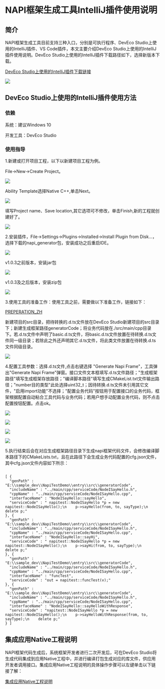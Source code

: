 # NAPI框架生成工具IntelliJ插件使用说明

## 简介

NAPI框架生成工具目前支持三种入口，分别是可执行程序、DevEco Studio上使用的IntelliJ插件、VS Code插件，本文主要介绍DevEco Studio上使用的IntelliJ插件使用说明。DevEco Studio上使用的IntelliJ插件下载路径如下，选择新版本下载。

[DevEco Studio上使用的IntelliJ插件下载链接](https://plugins.jetbrains.com/plugin/19593-napi-generator/versions)

![](../figures/picGoogle-napi_jar_download.png)

## DevEco Studio上使用的IntelliJ插件使用方法

### 依赖

系统：建议Windows 10

开发工具：DevEco Studio

### 使用指导

1.新建或打开项目工程，以下以新建项目工程为例。

File->New->Create Project。

![](../figures/DevEco_step_newFile.png)

Ability Template选择Native C++,单击Next。

![](../figures/DevEco_step_firstNext.png)

填写Project name、Save location,其它选项可不修改，单击Finish,新的工程就创建好了。

![](../figures/DevEco_step_finish.png)

2.安装插件，File->Settings->Plugins->Installed->Install Plugin from Disk...，选择下载的napi_generator包，安装成功之后重启IDE。

![](../figures/DevEco_step_pluginsOk.png)

v1.0.3之前版本，安装jar包

![](../figures/DevEco_step_applyPlugins.png)

v1.0.3及之后版本，安装zip包

![](../figures/DevEco_step_applyPlugins_zip.png)



3.使用工具的准备工作：使用工具之前，需要做以下准备工作，链接如下：

[PREPERATION_ZH](https://gitee.com/openharmony/napi_generator/blob/master/src/intellij_plugin/dts2cpp/napi_IntelliJ_plugin/docs/usage/PREPERATION_ZH.md)

新建项目的src目录，把待转换的.d.ts文件放在DevEco Studio新建项目的src目录下；新建生成框架路径generatorCode；将业务代码放在./src/main/cpp目录下。若.d.ts文件中声明了basic.d.ts文件，将basic.d.ts文件放置在待转换.d.ts文件同一级目录；若除此之外还声明其它.d.ts文件，将此类文件放置在待转换.d.ts文件同级目录。

![](../figures/DevEco_step_napi.png)

4.配置工具参数：选择.d.ts文件,点击右键选择 "Generate Napi Frame"，工具弹出"Generate Napi Frame"弹窗。接口文件文本框填写.d.ts文件路径；"生成框架路径"填写生成框架存放路径；"编译脚本路径"填写生成CMakeList.txt文件输出路径；"number目的类型"此处选择uint32_t；因待转换.d.ts文件未引用其它文件，"启用import功能"不选择；"配置业务代码"按钮用于配置接口的业务代码，框架根据配置自动粘合工具代码与业务代码；若用户想手动配置业务代码，则不点击配置按钮配置。点击ok。

![](../figures/DevEco_step_napiGenerate.png)

![](../figures/DevEco_step_napi_ok.png)

![](../figures/DevEco_step_config_info.png)

![](../figures/DevEco_step_show_configInfo.png)

5.执行结束后会在对应生成框架路径目录下生成napi框架代码文件，会修改编译脚本路径下的CMakeLists.txt，且在此路径下会生成业务代码配置的cfg.json文件，其中cfg.json文件内容如下所示：

```

[ {
  "genPath" : "E:\\sample_dev\\NapiTestDemo\\entry\\src\\generatorCode",
  "includeName" : "../main/cpp/serviceCode/NodeISayHello.h",
  "cppName" : "../main/cpp/serviceCode/NodeISayHello.cpp",
  "interfaceName" : "NodeISayHello::sayHello",
  "serviceCode" : " napitest::NodeISayHello *p = new napitest::NodeISayHello();\n    p->sayHello(from, to, sayType);\n    delete p;"
}, {
  "genPath" : "E:\\sample_dev\\NapiTestDemo\\entry\\src\\generatorCode",
  "includeName" : "../main/cpp/serviceCode/NodeISayHello.h",
  "cppName" : "../main/cpp/serviceCode/NodeISayHello.cpp",
  "interfaceName" : "NodeISayHello::sayHi",
  "serviceCode" : " napitest::NodeISayHello *p = new napitest::NodeISayHello();\n    p->sayHi(from, to, sayType);\n    delete p;"
}, {
  "genPath" : "E:\\sample_dev\\NapiTestDemo\\entry\\src\\generatorCode",
  "includeName" : "../main/cpp/serviceCode/NodeISayHello.h",
  "cppName" : "../main/cpp/serviceCode/NodeISayHello.cpp",
  "interfaceName" : "funcTest",
  "serviceCode" : "out = napitest::funcTest(v);"
}, {
  "genPath" : "E:\\sample_dev\\NapiTestDemo\\entry\\src\\generatorCode",
  "includeName" : "../main/cpp/serviceCode/NodeISayHello.h",
  "cppName" : "../main/cpp/serviceCode/NodeISayHello.cpp",
  "interfaceName" : "NodeISayHello::sayHelloWithResponse",
  "serviceCode" : "napitest::NodeISayHello *p = new napitest::NodeISayHello();\n    p->sayHelloWithResponse(from, to, sayType);\n    delete p;"
} ]
```

## 集成应用Native工程说明
NAPI框架代码生成后，系统框架开发者进行二次开发后，可在DevEco Studio将生成代码集成到应用Native工程中，并进行编译打包生成对应的库文件，供应用开发者调用接口。集成应用Native工程说明的具体操作步骤可以左键单击以下链接了解：

[集成应用Native工程说明](https://gitee.com/openharmony/napi_generator/blob/master/src/intellij_plugin/dts2cpp/napi_IntelliJ_plugin/docs/usage/ENSEMBLE_ZH.md)

